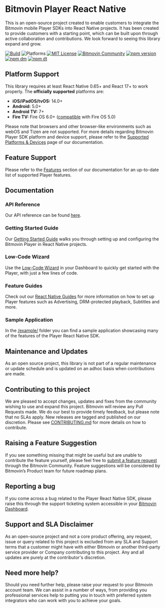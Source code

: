 # Bitmovin Player React Native

This is an open-source project created to enable customers to integrate the Bitmovin mobile Player SDKs into React Native projects. It has been created to provide customers with a starting point, which can be built upon through active collaboration and contributions. We look forward to seeing this library expand and grow.

[![Build](https://github.com/bitmovin/bitmovin-player-react-native/actions/workflows/ci.yml/badge.svg)](https://github.com/bitmovin/bitmovin-player-react-native/actions/workflows/ci.yml)
![Platforms](https://img.shields.io/badge/platforms-iOS%20%7C%20tvOS%20%7C%20Android%20%7C%20Android%20TV-lightgrey.svg)
[![MIT License](https://img.shields.io/badge/license-MIT-brightgreen.svg)](LICENSE)
[![Bitmovin Community](https://img.shields.io/discourse/users?label=community&server=https%3A%2F%2Fcommunity.bitmovin.com)](https://community.bitmovin.com/?utm_source=github&utm_medium=bitmovin-player-react-native&utm_campaign=dev-community)
[![npm version](https://img.shields.io/npm/v/bitmovin-player-react-native)](https://www.npmjs.com/package/bitmovin-player-react-native)
[![npm dm](https://img.shields.io/npm/dm/bitmovin-player-react-native.svg)](https://www.npmjs.com/package/bitmovin-player-react-native)
[![npm dt](https://img.shields.io/npm/dt/bitmovin-player-react-native.svg)](https://www.npmjs.com/package/bitmovin-player-react-native)

## Platform Support

This library requires at least React Native 0.65+ and React 17+ to work properly. The **officially supported** platforms are:

- **iOS/iPadOS/tvOS:** 14.0+
- **Android:** 5.0+
- **Android TV:** 7+
- **Fire TV:** Fire OS 6.0+ ([compatible](https://developer.bitmovin.com/playback/docs/supported-platforms-devices-player#support-levels) with Fire OS 5.0)

Please note that browsers and other browser-like environments such as webOS and Tizen are not supported. For more details regarding Bitmovin Player SDK platform and device support, please refer to the [Supported Platforms & Devices](https://developer.bitmovin.com/playback/docs/supported-platforms-devices-player) page of our documentation.

## Feature Support

Please refer to the [Features](https://developer.bitmovin.com/playback/docs/react-native-introduction#features) section of our documentation for an up-to-date list of supported Player features.

## Documentation

### API Reference

Our API reference can be found [here](https://cdn.bitmovin.com/player/reactnative/0/docs/index.html).

### Getting Started Guide

Our [Getting Started Guide](https://developer.bitmovin.com/playback/docs/getting-started-react-native) walks you through setting up and configuring the Bitmovin Player in React Native projects.

### Low-Code Wizard

Use the [Low-Code Wizard](https://dashboard.bitmovin.com/player/getting-started) in your Dashboard to quickly get started with the Player, with just a few lines of code.

### Feature Guides

Check out our [React Native Guides](https://developer.bitmovin.com/playback/docs/guides-react-native) for more information on how to set up Player features such as Advertising, DRM-protected playback, Subtitles and more.

### Sample Application

In the [/example/](https://github.com/bitmovin/bitmovin-player-react-native/tree/development/example) folder you can find a sample application showcasing many of the features of the Player React Native SDK.

## Maintenance and Updates

As an open source project, this library is not part of a regular maintenance or update schedule and is updated on an adhoc basis when contributions are made.

## Contributing to this project

We are pleased to accept changes, updates and fixes from the community wishing to use and expand this project. Bitmovin will review any Pull Requests made. We do our best to provide timely feedback, but please note that no SLAs apply. New releases are tagged and published on our discretion. Please see [CONTRIBUTING.md](CONTRIBUTING.md) for more details on how to contribute.

## Raising a Feature Suggestion

If you see something missing that might be useful but are unable to contribute the feature yourself, please feel free to [submit a feature request](https://community.bitmovin.com/t/how-to-submit-a-feature-request-to-us/1463) through the Bitmovin Community. Feature suggestions will be considered by Bitmovin’s Product team for future roadmap plans.

## Reporting a bug

If you come across a bug related to the Player React Native SDK, please raise this through the support ticketing system accessible in your [Bitmovin Dashboard](https://dashboard.bitmovin.com/support/tickets).

## Support and SLA Disclaimer

As an open-source project and not a core product offering, any request, issue or query related to this project is excluded from any SLA and Support terms that a customer might have with either Bitmovin or another third-party service provider or Company contributing to this project. Any and all updates are purely at the contributor's discretion.

## Need more help?

Should you need further help, please raise your request to your Bitmovin account team. We can assist in a number of ways, from providing you professional services help to putting you in touch with preferred system integrators who can work with you to achieve your goals.
